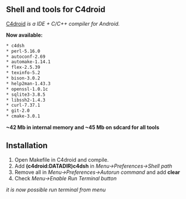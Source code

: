 Shell and tools for C4droid
----------------------------
[C4droid] *is a IDE + C/C++ compiler for Android.*

**Now available:**
```sh
* c4dsh
* perl-5.16.0
* autoconf-2.69
* automake-1.14.1
* flex-2.5.39
* texinfo-5.2
* bison-3.0.2
* help2man-1.43.3
* openssl-1.0.1c
* sqlite3-3.8.5
* libssh2-1.4.3
* curl-7.37.1
* git-2.0
* cmake-3.0.1
```
**~42 Mb in internal memory and ~45 Mb on sdcard for all tools**

Installation
--------------

1.  Open Makefile in C4droid and compile.
2.  Add **(c4droid:DATADIR)c4dsh**  in *Menu->Preferences->Shell path*
3.  Remove all in *Menu->Preferences->Autorun command* and add **clear**
4.  Check *Menu->Enable Run Terminal button*

*it is now possible run terminal from menu*

[C4droid]:https://play.google.com/store/apps/details?id=com.n0n3m4.droidc